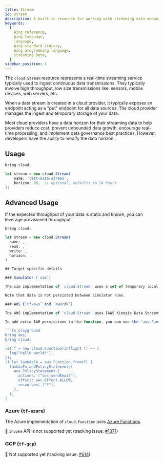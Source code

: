 ```yaml
---
title: Stream
id: stream
description: A built-in resource for working with streaming data endpoints.
keywords:
  [
    Wing reference,
    Wing language,
    language,
    Wing standard library,
    Wing programming language,
    Streaming Data,
  ]
sidebar_position: 1
---
```


The `cloud.Stream` resource represents a real-time streaming service typically used to ingest continuous data transmissions.
They typically involve high throughput, low size transmissions like: sensors, mobile devices, web servers, etc.

When a data stream is created in a cloud provider, it typically exposes an endpoint acting as a "put" endpoint for all data sources. The cloud provider manages the ingest and temporary storage of your data. 

Most cloud providers have a data horizon for their streaming data to help providers reduce cost, prevent unbounded data growth, encourage real-time processing, and implement data governance best practices. However, developers have the ability to modify the data horizon.

## Usage

```ts
bring cloud;

let stream = new cloud.Stream(
    name: 'test-data-stream',
    horizon: 96,  // optional, defaults to 24 hours
);
```

## Advanced Usage

If the expected throughput of your data is static and known, you can leverage provisioned throughput.

```ts
bring cloud;

let stream = new cloud.Stream(
  name: ,
  read: ,
  write: ,
  horizon: ,
)

## Target-specific details

### Simulator (`sim`)

The sim implementation of `cloud.Stream` uses a set of temporary local directories to store incoming data.

Note that data is not persisted between simulator runs.

### AWS (`tf-aws` and `awscdk`)

The AWS implementation of `cloud.Stream` uses [AWS Kinesis Data Streams](https://aws.amazon.com/kinesis/data-streams/).

To add extra IAM permissions to the function, you can use the `aws.Function` class as shown below.

```ts playground
bring aws;
bring cloud;

let f = new cloud.Function(inflight () => {
  log("Hello world!");
});
if let lambdaFn = aws.Function.from(f) {
  lambdaFn.addPolicyStatements(
    aws.PolicyStatement {
      actions: ["ses:sendEmail"],
      effect: aws.Effect.ALLOW,
      resources: ["*"],
    },
  );
}
```

### Azure (`tf-azure`)

The Azure implementation of `cloud.Function` uses [Azure Functions](https://azure.microsoft.com/en-us/products/functions).

🚧 `invoke` API is not supported yet (tracking issue: [#1371](https://github.com/winglang/wing/issues/1371))

### GCP (`tf-gcp`)

🚧 Not supported yet (tracking issue: [#614](https://github.com/winglang/wing/issues/614))




